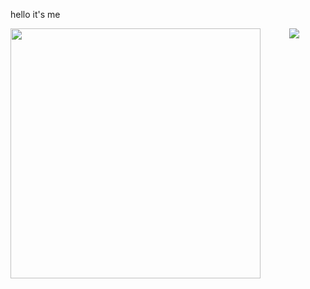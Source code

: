 hello it's me

<center>
      <div>     
            <td>
                  <img width="400px" align="left" src="https://github-readme-stats.vercel.app/api/top-langs/?username=yanagi-ori&hide=html&hide_border=true&layout=compact" /> 
            </td>
            <td>
                  <a href="https://wakatime.com"><img src="https://wakatime.com/share/@yanagiori/a5d1575f-f0cb-4487-9911-b08b24001496.png" /></a>
            </td>
      </div>
</center>
